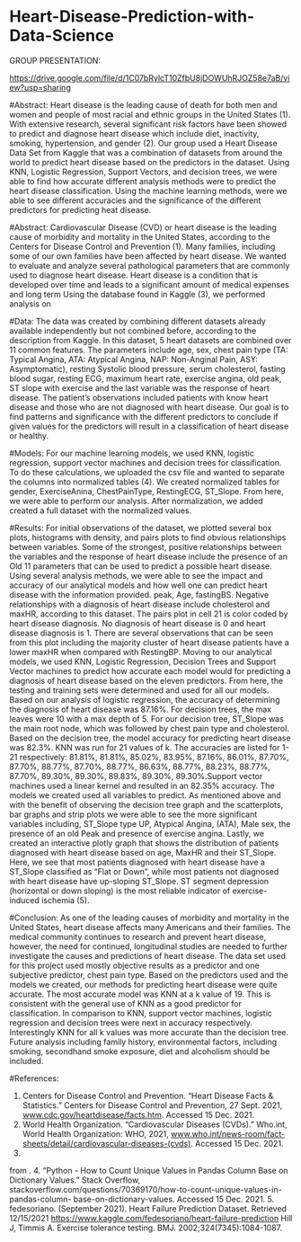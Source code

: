 # Heart-Disease-Prediction-with-Data-Science


GROUP PRESENTATION: 

https://drive.google.com/file/d/1C07bRylcT10ZfbU8jDOWUhRJOZ58e7aB/view?usp=sharing






#Abstract:
Heart disease is the leading cause of death for both men and women and people of most racial and
ethnic groups in the United States (1). With extensive research, several significant risk factors have
been showed to predict and diagnose heart disease which include diet, inactivity, smoking,
hypertension, and gender (2). Our group used a Heart Disease Data Set from Kaggle that was a
combination of datasets from around the world to predict heart disease based on the predictors in the
dataset. Using KNN, Logistic Regression, Support Vectors, and decision trees, we were able to find
how accurate different analysis methods were to predict the heart disease classification. Using the
machine learning methods, were we able to see different accuracies and the significance of the
different predictors for predicting heat disease.

#Abstract:
Cardiovascular Disease (CVD) or heart disease is the leading cause of morbidity and mortality in the United States, according to the Centers for Disease Control and Prevention (1). Many families, including some of our own families have been affected by heart disease. We wanted to evaluate and analyze several pathological parameters that are commonly used to diagnose heart disease. Heart disease is a condition that is developed over time and leads to a significant amount of medical expenses and long term
Using the database found in Kaggle (3), we performed analysis on

#Data:
The data was created by combining different datasets already available independently but not combined before, according to the description from Kaggle. In this dataset, 5 heart datasets are combined over 11 common features. The parameters include age, sex, chest pain type (TA: Typical Angina, ATA: Atypical Angina, NAP: Non-Anginal Pain, ASY: Asymptomatic), resting Systolic blood pressure, serum cholesterol, fasting blood sugar, resting ECG, maximum heart rate, exercise angina, old peak, ST slope with exercise and the last variable was the response of heart disease. The patient’s observations included patients with know heart disease and those who are not diagnosed with heart disease. Our goal is to find patterns and significance with the different predictors to conclude if given values for the predictors will result in a classification of heart disease or healthy.

#Models:
For our machine learning models, we used KNN, logistic regression, support vector machines and decision trees for classification. To do these calculations, we uploaded the csv file and wanted to separate the columns into normalized tables (4). We created normalized tables for gender, ExerciseAnina, ChestPainType, RestingECG, ST_Slope. From here, we were able to perform our analysis. After normalization, we added created a full dataset with the normalized values.

#Results:
For initial observations of the dataset, we plotted several box plots, histograms with density, and pairs plots to find obvious relationships between variables. Some of the strongest, positive relationships between the variables and the response of heart disease include the presence of an Old
 11 parameters that can be used to
 predict a possible heart disease. Using several analysis methods, we were able to see the impact and
 accuracy of our analytical models and how well one can predict heart disease with the information
 provided.
peak, Age, fastingBS. Negative relationships with a diagnosis of heart disease include cholesterol and maxHR, according to this dataset. The pairs plot in cell 21 is color coded by heart disease diagnosis. No diagnosis of heart disease is 0 and heart disease diagnosis is 1. There are several observations that can be seen from this plot including the majority cluster of heart disease patients have a lower maxHR when compared with RestingBP. Moving to our analytical models, we used KNN, Logistic Regression, Decision Trees and Support Vector machines to predict how accurate each model would for predicting a diagnosis of heart disease based on the eleven predictors. From here, the testing and training sets were determined and used for all our models. Based on our analysis of logistic regression, the accuracy of determining the diagnosis of heart disease was 87.16%. For decision trees, the max leaves were 10 with a max depth of 5. For our decision tree, ST_Slope was the main root node, which was followed by chest pain type and cholesterol. Based on the decision tree, the model accuracy for predicting heart disease was 82.3%. KNN was run for 21 values of k. The accuracies are listed for 1-21 respectively: 81.81%, 81.81%, 85.02%, 83.95%, 87.16%, 86.01%, 87.70%, 87.70%, 88.77%, 87.70%, 88.77%, 86.63%, 88.77%, 88.23%, 88.77%, 87.70%, 89.30%, 89.30%, 89.83%, 89.30%, 89.30%.Support vector machines used a linear kernel and resulted in an 82.35% accuracy. The models we created used all variables to predict. As mentioned above and with the benefit of observing the decision tree graph and the scatterplots, bar graphs and strip plots we were able to see the more significant variables including, ST_Slope type UP, Atypical Angina, (ATA), Male sex, the presence of an old Peak and presence of exercise angina. Lastly, we created an interactive plotly graph that shows the distribution of patients diagnosed with heart disease based on age, MaxHR and their ST_Slope. Here, we see that most patients diagnosed with heart disease have a ST_Slope classified as “Flat or Down”, while most patients not diagnosed with heart disease have up-sloping ST_Slope. ST segment depression (horizontal or down sloping) is the most reliable indicator of exercise-induced ischemia (5).

#Conclusion:
As one of the leading causes of morbidity and mortality in the United States, heart disease affects many Americans and their families. The medical community continues to research and prevent heart disease, however, the need for continued, longitudinal studies are needed to further investigate the causes and predictions of heart disease. The data set used for this project used mostly objective results as a predictor and one subjective predictor, chest pain type. Based on the predictors used and the models we created, our methods for predicting heart disease were quite accurate. The most accurate model was KNN at a k value of 19. This is consistent with the general use of KNN as a good predictor for classification. In comparison to KNN, support vector machines, logistic regression and decision trees were next in accuracy respectively. Interestingly KNN for all k values was more accurate than the decision tree. Future analysis including family history, environmental factors, including smoking, secondhand smoke exposure, diet and alcoholism should be included.

#References:
1. Centers for Disease Control and Prevention. “Heart Disease Facts & Statistics.” Centers for Disease
Control and Prevention, 27 Sept. 2021, www.cdc.gov/heartdisease/facts.htm. Accessed 15 Dec. 2021.
2. World Health Organization. “Cardiovascular Diseases (CVDs).” Who.int, World Health Organization:
WHO, 2021, www.who.int/news-room/fact-sheets/detail/cardiovascular-diseases-(cvds). Accessed 15
Dec. 2021.
3.
from   .
4. “Python - How to Count Unique Values in Pandas Column Base on Dictionary Values.” Stack
Overflow, stackoverflow.com/questions/70369170/how-to-count-unique-values-in-pandas-column-
base-on-dictionary-values. Accessed 15 Dec. 2021. 5.
 fedesoriano. (September 2021). Heart Failure Prediction Dataset. Retrieved 12/15/2021
https://www.kaggle.com/fedesoriano/heart-failure-prediction
 Hill J, Timmis A. Exercise tolerance testing. BMJ. 2002;324(7345):1084-1087.
 
